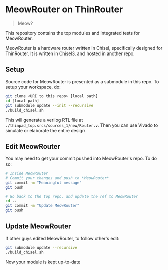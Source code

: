 # MeowRouter on ThinRouter

> Meow?

This repository contains the top modules and integrated tests for MeowRouter.

MeowRouter is a hardware router written in Chisel, specifically designed for ThinRouter. It is written in Chisel3, and hosted in another repo.

## Setup
Source code for MeowRouter is presented as a submodule in this repo. To setup your workspace, do:

```bash
git clone <URI to this repo> [local path]
cd [local path]
git submodule update --init --recursive
./build_chisel.sh
```

This will generate a verilog RTL file at `./thinpad_top.srcs/sources_1/new/Router.v`. Then you can use Vivado to simulate or elaborate the entire design.

## Edit MeowRouter

You may need to get your commit pushed into MeowRouter's repo. To do so:

```bash
# Inside MeowRouter
# Commit your changes and push to *MeowRouter*
git commit -m "Meaningful message"
git push

# Go back to the top repo, and update the ref to MeowRouter
cd ..
git commit -m "Update MeowRouter"
git push
```

## Update MeowRouter
If other guys edited MeowRouter, to follow other's edit:
```bash
git submodule update --recursive
./build_chisel.sh
```

Now your module is kept up-to-date

